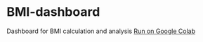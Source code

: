 # BMI-dashboard
Dashboard for BMI calculation and analysis
[Run on Google Colab](https://colab.research.google.com/gist/RainTomorow/a341ccb8b06bf33af6bbb1799bd2fc51/untitled.ipynb#scrollTo=MYGetwqWq67E)
